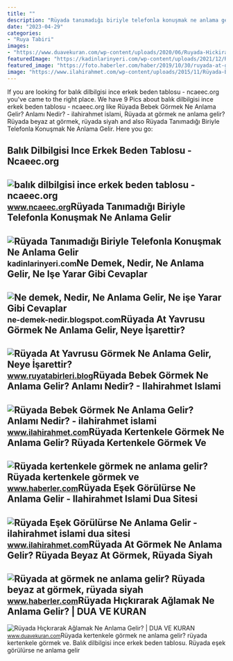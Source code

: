 ```yaml
---
title: ""
description: "Rüyada tanımadığı biriyle telefonla konuşmak ne anlama gelir"
date: "2023-04-29"
categories:
- "Ruya Tabiri"
images:
- "https://www.duavekuran.com/wp-content/uploads/2020/06/Ruyada-Hickirarak-Aglamak-Ne-Anlama-Gelir.jpg"
featuredImage: "https://kadinlarinyeri.com/wp-content/uploads/2021/12/Ruyada-Tanimadigi-Biriyle-Telefonla-Konusmak-Ne-Anlama-Gelir.jpg"
featured_image: "https://foto.haberler.com/haber/2019/10/30/ruyada-at-gormek-ne-anlama-gelir-12566959_7097_m.jpg"
image: "https://www.ilahirahmet.com/wp-content/uploads/2015/11/Rüyada-Bebek-Görmek-Ne-Anlama-Gelir.jpg"
---
```


If you are looking for balık dilbilgisi ince erkek beden tablosu - ncaeec.org you've came to the right place. We have 9 Pics about balık dilbilgisi ince erkek beden tablosu - ncaeec.org like Rüyada Bebek Görmek Ne Anlama Gelir? Anlamı Nedir? - ilahirahmet islami, Rüyada at görmek ne anlama gelir? Rüyada beyaz at görmek, rüyada siyah and also Rüyada Tanımadığı Biriyle Telefonla Konuşmak Ne Anlama Gelir. Here you go:

Balık Dilbilgisi Ince Erkek Beden Tablosu - Ncaeec.org
------------------------------------------------------

 ![balık dilbilgisi ince erkek beden tablosu - ncaeec.org](http://cdn.shopify.com/s/files/1/0715/4441/files/tru._size_chart_1024x1024.png?v=1585473568) <small>www.ncaeec.org</small>Rüyada Tanımadığı Biriyle Telefonla Konuşmak Ne Anlama Gelir
------------------------------------------------------------

 ![Rüyada Tanımadığı Biriyle Telefonla Konuşmak Ne Anlama Gelir](https://kadinlarinyeri.com/wp-content/uploads/2021/12/Ruyada-Tanimadigi-Biriyle-Telefonla-Konusmak-Ne-Anlama-Gelir.jpg) <small>kadinlarinyeri.com</small>Ne Demek, Nedir, Ne Anlama Gelir, Ne Işe Yarar Gibi Cevaplar
------------------------------------------------------------

 ![Ne demek, Nedir, Ne Anlama Gelir, Ne işe Yarar Gibi Cevaplar](https://2.bp.blogspot.com/-pOxI32MXf1s/UcmTCU-2hxI/AAAAAAAAAL0/tTaoEUV03g0/s1600/Çoklu+Ortam+(Multimedya)+Nedir,+Ne+demektir,+Ne+anlama+gelir,+ne+işe+yarar.jpg) <small>ne-demek-nedir.blogspot.com</small>Rüyada At Yavrusu Görmek Ne Anlama Gelir, Neye İşarettir?
---------------------------------------------------------

 ![Rüyada At Yavrusu Görmek Ne Anlama Gelir, Neye İşarettir?](https://www.ruyatabirleri.blog/wp-content/uploads/2018/03/a1-12.jpg) <small>www.ruyatabirleri.blog</small>Rüyada Bebek Görmek Ne Anlama Gelir? Anlamı Nedir? - Ilahirahmet Islami
-----------------------------------------------------------------------

 ![Rüyada Bebek Görmek Ne Anlama Gelir? Anlamı Nedir? - ilahirahmet islami](https://www.ilahirahmet.com/wp-content/uploads/2015/11/Rüyada-Bebek-Görmek-Ne-Anlama-Gelir.jpg) <small>www.ilahirahmet.com</small>Rüyada Kertenkele Görmek Ne Anlama Gelir? Rüyada Kertenkele Görmek Ve
---------------------------------------------------------------------

 ![Rüyada kertenkele görmek ne anlama gelir? Rüyada kertenkele görmek ve](https://i.hbrcdn.com/haber/2020/10/21/ruyada-kertenkele-gormek-ne-anlama-gelir-ruyada-13681653_7166_amp.jpg) <small>www.haberler.com</small>Rüyada Eşek Görülürse Ne Anlama Gelir - Ilahirahmet Islami Dua Sitesi
---------------------------------------------------------------------

 ![Rüyada Eşek Görülürse Ne Anlama Gelir - ilahirahmet islami dua sitesi](https://www.ilahirahmet.com/wp-content/uploads/2015/12/Rüyada-Eşek-Görülürse-Ne-Anlama-Gelir.jpg) <small>www.ilahirahmet.com</small>Rüyada At Görmek Ne Anlama Gelir? Rüyada Beyaz At Görmek, Rüyada Siyah
----------------------------------------------------------------------

 ![Rüyada at görmek ne anlama gelir? Rüyada beyaz at görmek, rüyada siyah](https://foto.haberler.com/haber/2019/10/30/ruyada-at-gormek-ne-anlama-gelir-12566959_7097_m.jpg) <small>www.haberler.com</small>Rüyada Hıçkırarak Ağlamak Ne Anlama Gelir? | DUA VE KURAN
---------------------------------------------------------

 ![Rüyada Hıçkırarak Ağlamak Ne Anlama Gelir? | DUA VE KURAN](https://www.duavekuran.com/wp-content/uploads/2020/06/Ruyada-Hickirarak-Aglamak-Ne-Anlama-Gelir.jpg) <small>www.duavekuran.com</small>Rüyada kertenkele görmek ne anlama gelir? rüyada kertenkele görmek ve. Balık dilbilgisi ince erkek beden tablosu. Rüyada eşek görülürse ne anlama gelir
